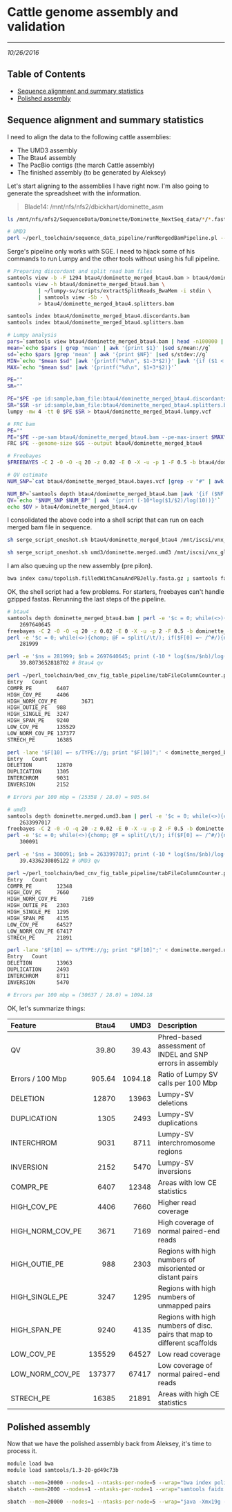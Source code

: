 # Cattle genome assembly and validation
---
*10/26/2016*

## Table of Contents
* [Sequence alignment and summary statistics](#stats)
* [Polished assembly](#polish)

<a name="stats"></a>
## Sequence alignment and summary statistics

I need to align the data to the following cattle assemblies: 

* The UMD3 assembly
* The Btau4 assembly
* The PacBio contigs (the march Cattle assembly)
* The finished assembly (to be generated by Aleksey)

Let's start aligning to the assemblies I have right now. I'm also going to generate the spreadsheet with the information.

> Blade14: /mnt/nfs/nfs2/dbickhart/dominette_asm

```bash
ls /mnt/nfs/nfs2/SequenceData/Dominette/Dominette_NextSeq_data/*/*.fastq.gz | perl -MFile::Basename -e '%data; while(<>){chomp; $orig = $_; $bname = basename($_); @entries = split(/\//, $orig); @bentries = split(/_/, $bname); $data{"$entries[-2]_$bentries[2]"}->{$bentries[3]} = $orig;} foreach my $k (keys(%data)){print $data{$k}->{"R1"} . "\t" . $data{$k}->{"R2"} . "\tdominette\tdominette\n";}' > dominette_nextseq_file_list.tab

# UMD3
perl ~/perl_toolchain/sequence_data_pipeline/runMergedBamPipeline.pl --fastqs dominette_nextseq_file_list.tab --output umd3 --reference ../../Genomes/Bos_taurus.UMD3.1.73.fa --config ./quick_pipeline.cnfg --threads 4

```

Serge's pipeline only works with SGE. I need to hijack some of his commands to run Lumpy and the other tools without using his full pipeline.

```bash
# Preparing discordant and split read bam files
samtools view -b -F 1294 btau4/dominette_merged_btau4.bam > btau4/dominette_merged_btau4.discordants.bam
samtools view -h btau4/dominette_merged_btau4.bam \
          | ~/lumpy-sv/scripts/extractSplitReads_BwaMem -i stdin \
          | samtools view -Sb - \
          > btau4/dominette_merged_btau4.splitters.bam

samtools index btau4/dominette_merged_btau4.discordants.bam
samtools index btau4/dominette_merged_btau4.splitters.bam

# Lumpy analysis
pars=`samtools view btau4/dominette_merged_btau4.bam | head -n100000 | ~/lumpy-sv/scripts/pairend_distro.py -r 150 -X 4 -N 10000 -o btau4/dominette_merged_btau4.histo`
mean=`echo $pars | grep 'mean' | awk '{print $1}' |sed s/mean://g`
sd=`echo $pars |grep 'mean' | awk '{print $NF}' |sed s/stdev://g`
MIN=`echo "$mean $sd" |awk '{printf("%d\n", $1-3*$2)}' |awk '{if ($1 < 0) print 0}'`
MAX=`echo "$mean $sd" |awk '{printf("%d\n", $1+3*$2)}'`

PE=""
SR=""

PE="$PE -pe id:sample,bam_file:btau4/dominette_merged_btau4.discordants.bam,histo_file:btau4/dominette_merged_btau4.histo,mean:$mean,stdev:$sd,read_length:150,min_non_overlap:150,discordant_z:5,back_distance:10,weight:1,min_mapping_threshold:20"
SR="$SR -sr id:sample,bam_file:btau4/dominette_merged_btau4.splitters.bam,back_distance:10,min_mapping_threshold:20,weight:1,min_clip:20"
lumpy -mw 4 -tt 0 $PE $SR > btau4/dominette_merged_btau4.lumpy.vcf

# FRC bam
PE=""
PE="$PE --pe-sam btau4/dominette_merged_btau4.bam --pe-max-insert $MAX"
FRC $PE --genome-size $GS --output btau4/dominette_merged_btau4

# Freebayes
$FREEBAYES -C 2 -0 -O -q 20 -z 0.02 -E 0 -X -u -p 1 -F 0.5 -b btau4/dominette_merged_btau4.bam -v btau4/dominette_merged_btau4.bayes.vcf -f $ASM

# QV estimate
NUM_SNP=`cat btau4/dominette_merged_btau4.bayes.vcf |grep -v "#" | awk -F "\t" '{print $1"\t"$2"\t"$3"\t"$4"\t"$5"\t"$8}' | tr ';' ' ' | sed s/AB=//g | awk -v WEIGHT=$WEIGHT '{if ($6 > WEIGHT) print $0}' | awk -v SUM=0 '{if (length($4) == length($5)) { SUM+=length($4); } else if (length($4) < length($5)) { SUM+=length($5)-length($4); } else { SUM+=length($4)-length($5)}} END { print SUM}'`

NUM_BP=`samtools depth btau4/dominette_merged_btau4.bam |awk '{if ($NF >= 3) SUM++; } END { print SUM}'`
QV=`echo "$NUM_SNP $NUM_BP" | awk '{print (-10*log($1/$2)/log(10))}'`
echo $QV > btau4/dominette_merged_btau4.qv
```

I consolidated the above code into a shell script that can run on each merged bam file in sequence.

```bash
sh serge_script_oneshot.sh btau4/dominette_merged_btau4 /mnt/iscsi/vnx_gliu_7/reference/bosTau4.fa.gz

sh serge_script_oneshot.sh umd3/dominette.merged.umd3 /mnt/iscsi/vnx_gliu_7/reference/umd3_kary_unmask_ngap.fa
```

I am also queuing up the new assembly (pre pilon).

```bash
bwa index canu/topolish.filledWithCanuAndPBJelly.fasta.gz ; samtools faidx canu/topolish.filledWithCanuAndPBJelly.fasta.gz ; perl ~/perl_toolchain/sequence_data_pipeline/runMergedBamPipeline.pl --fastqs dominette_nextseq_file_list.tab --output canu --reference canu/topolish.filledWithCanuAndPBJelly.fasta.gz --config ./quick_pipeline.cnfg --threads 4
```

OK, the shell script had a few problems. For starters, freebayes can't handle gzipped fastas. Rerunning the last steps of the pipeline.

```bash
# btau4
samtools depth dominette_merged_btau4.bam | perl -e '$c = 0; while(<>){chomp; @s = split(/\t/); if($s[2] >= 3){$c++;}} print "$c\n";'
	2697640645
freebayes -C 2 -0 -O -q 20 -z 0.02 -E 0 -X -u -p 2 -F 0.5 -b dominette_merged_btau4.bam -v dominette_merged_btau4.bayes.vcf -f /mnt/iscsi/vnx_gliu_7/reference/bosTau4.fa
perl -e '$c = 0; while(<>){chomp; @F = split(/\t/); if($F[0] =~ /^#/){next;} ($ab) = $F[7] =~ /AB=(.{1,10})\;ABP/; if($ab < 0.65){next;}else{ $la = length($F[3]); $lb = length($F[4]); if($la == $lb){$c++;}elsif($la < $lb){$c += $lb - $la;}else{$c += $la - $lb;}}} print "$c\n";' < dominette_merged_btau4.bayes.vcf
	281999

perl -e '$ns = 281999; $nb = 2697640645; print (-10 * log($ns/$nb)/log(10)); print "\n";'
	39.8073652818702 # Btau4 qv

perl ~/perl_toolchain/bed_cnv_fig_table_pipeline/tabFileColumnCounter.pl -f dominette_merged_btau4_Features.txt -c 1
Entry   Count
COMPR_PE        6407
HIGH_COV_PE     4406
HIGH_NORM_COV_PE        3671
HIGH_OUTIE_PE   988
HIGH_SINGLE_PE  3247
HIGH_SPAN_PE    9240
LOW_COV_PE      135529
LOW_NORM_COV_PE 137377
STRECH_PE       16385

perl -lane '$F[10] =~ s/TYPE://g; print "$F[10]";' < dominette_merged_btau4.lumpy.vcf | perl ~/perl_toolchain/bed_cnv_fig_table_pipeline/tabFileColumnCounter.pl -f stdin -c 0
Entry   Count
DELETION        12870
DUPLICATION     1305
INTERCHROM      9031
INVERSION       2152

# Errors per 100 mbp = (25358 / 28.0) = 905.64

# umd3
samtools depth dominette.merged.umd3.bam | perl -e '$c = 0; while(<>){chomp; @s = split(/\t/); if($s[2] >= 3){$c++;}} print "$c\n";'
	2633997017
freebayes -C 2 -0 -O -q 20 -z 0.02 -E 0 -X -u -p 2 -F 0.5 -b dominette.merged.umd3.bam -v dominette.merged.umd3.bayes.vcf -f ../../../Genomes/Bos_taurus.UMD3.1.73.fa
perl -e '$c = 0; while(<>){chomp; @F = split(/\t/); if($F[0] =~ /^#/){next;} ($ab) = $F[7] =~ /AB=(.{1,10})\;ABP/; if($ab < 0.65){next;}else{ $la = length($F[3]); $lb = length($F[4]); if($la == $lb){$c++;}elsif($la < $lb){$c += $lb - $la;}else{$c += $la - $lb;}}} print "$c\n";' < dominette.merged.umd3.bayes.vcf
	300091

perl -e '$ns = 300091; $nb = 2633997017; print (-10 * log($ns/$nb)/log(10)); print "\n";'
	39.4336230805122 # UMD3 qv

perl ~/perl_toolchain/bed_cnv_fig_table_pipeline/tabFileColumnCounter.pl -f dominette.merged.umd3_Features.txt -c 1
Entry   Count
COMPR_PE        12348
HIGH_COV_PE     7660
HIGH_NORM_COV_PE        7169
HIGH_OUTIE_PE   2303
HIGH_SINGLE_PE  1295
HIGH_SPAN_PE    4135
LOW_COV_PE      64527
LOW_NORM_COV_PE 67417
STRECH_PE       21891

perl -lane '$F[10] =~ s/TYPE://g; print "$F[10]";' < dominette.merged.umd3.lumpy.vcf | perl ~/perl_toolchain/bed_cnv_fig_table_pipeline/tabFileColumnCounter.pl -f stdin -c 0
Entry   Count
DELETION        13963
DUPLICATION     2493
INTERCHROM      8711
INVERSION       5470

# Errors per 100 mbp = (30637 / 28.0) = 1094.18
```

OK, let's summarize things:

| Feature | Btau4 | UMD3 | Description
| :--- | ---: | ---: | :--- |
| QV | 39.80 | 39.43 | Phred-based assessment of INDEL and SNP errors in assembly |
| Errors / 100 Mbp | 905.64 | 1094.18 | Ratio of Lumpy SV calls per 100 Mbp |
| DELETION | 12870 | 13963 | Lumpy-SV deletions |
| DUPLICATION | 1305 | 2493 | Lumpy-SV duplications |
| INTERCHROM | 9031 |  8711 | Lumpy-SV interchromosome regions |
| INVERSION | 2152 |  5470 | Lumpy-SV inversions |
|COMPR_PE         |   6407|12348| Areas with low CE statistics |
|HIGH_COV_PE      |   4406|7660| Higher read coverage |
|HIGH_NORM_COV_PE |   3671|7169| High coverage of normal paired-end reads |
|HIGH_OUTIE_PE    |    988|2303| Regions with high numbers of misoriented or distant pairs |
|HIGH_SINGLE_PE   |   3247|1295| Regions with high numbers of unmapped pairs |
|HIGH_SPAN_PE     |   9240|4135| Regions with high numbers of disc. pairs that map to different scaffolds |
|LOW_COV_PE       | 135529|64527| Low read coverage |
|LOW_NORM_COV_PE  | 137377|67417| Low coverage of normal paired-end reads |
|STRECH_PE        |  16385|21891| Areas with high CE statistics |

<a name="polished"></a>
## Polished assembly

Now that we have the polished assembly back from Aleksey, it's time to process it.

```bash
module load bwa
module load samtools/1.3-20-gd49c73b

sbatch --mem=20000 --nodes=1 --ntasks-per-node=5 --wrap="bwa index polished.fa"
sbatch --mem=2000 --nodes=1 --ntasks-per-node=1 --wrap="samtools faidx polished.fa"

sbatch --mem=20000 --nodes=1 --ntasks-per-node=5 --wrap="java -Xmx19g -jar /mnt/nfs/nfs2/bickhart-users/binaries/GetMaskBedFasta/store/GetMaskBedFasta.jar -f polished.fa -o polished.gaps.bed -s polished.gaps.stats"